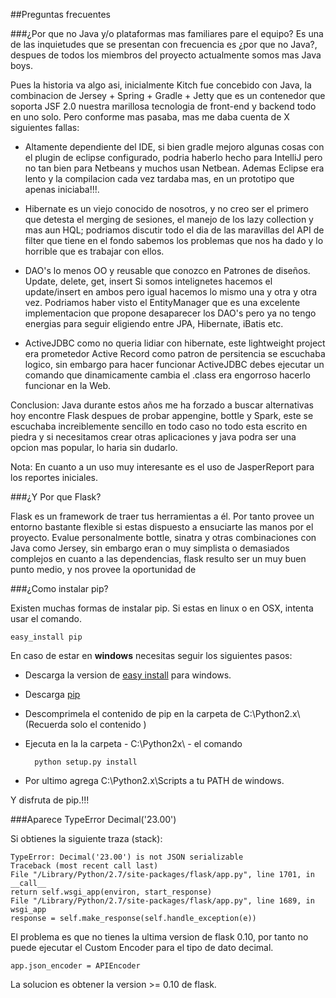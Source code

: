 ##Preguntas frecuentes

###<a name="why-not-java">¿Por que no Java y/o plataformas mas familiares pare el equipo?</a>
Es una de las inquietudes que se presentan con frecuencia es ¿por que no Java?, despues de todos los miembros del proyecto actualmente somos mas Java boys. 

Pues la historia va algo asi, inicialmente Kitch fue concebido con Java, la combinacion de Jersey + Spring + Gradle + Jetty que es un contenedor que soporta JSF 2.0 nuestra marillosa tecnologia de front-end y backend todo en uno solo. Pero conforme mas pasaba, mas me daba cuenta de X siguientes fallas:

- Altamente dependiente del IDE, si bien gradle mejoro algunas cosas con el plugin de eclipse configurado, podria haberlo hecho para IntelliJ pero no tan bien para Netbeans y muchos usan Netbean. Ademas Eclipse era lento y la compilacion cada vez tardaba mas, en un prototipo que apenas iniciaba!!!.

- Hibernate es un viejo conocido de nosotros, y no creo ser el primero que detesta el merging de sesiones, el manejo de los lazy collection y mas aun HQL; podriamos discutir todo el dia de las maravillas del API de filter que tiene en el fondo sabemos los problemas que nos ha dado y lo horrible que es trabajar con ellos.

- DAO's lo menos OO y reusable que conozco en Patrones de diseños. Update, delete, get, insert Si somos intelignetes hacemos el update/insert en ambos pero igual hacemos lo mismo una y otra y otra vez. Podriamos haber visto el EntityManager que es una excelente implementacion que propone desaparecer los DAO's pero ya no tengo energias para seguir eligiendo entre JPA, Hibernate, iBatis etc.

- ActiveJDBC como no queria lidiar con hibernate, este lightweight project era prometedor Active Record como patron de persitencia se escuchaba logico, sin embargo para hacer funcionar ActiveJDBC debes ejecutar un comando que dinamicamente cambia el .class era engorroso hacerlo funcionar en la Web.

Conclusion: Java durante estos años me ha forzado a buscar alternativas hoy encontre Flask despues de probar appengine, bottle y Spark, este se escuchaba increiblemente sencillo en todo caso no todo esta escrito en piedra y si necesitamos crear otras aplicaciones y java podra ser una opcion mas popular, lo haria sin dudarlo.

Nota: En cuanto a un uso muy interesante es el uso de JasperReport para los reportes iniciales.


###<a name="y-por-que-flask">¿Y Por que Flask?</a>

Flask es un framework de traer tus herramientas a él. Por tanto provee un entorno bastante flexible si estas dispuesto a ensuciarte las manos por el proyecto. Evalue personalmente bottle, sinatra y otras combinaciones con Java como Jersey, sin embargo eran o muy simplista o demasiados complejos en cuanto a las dependencias, flask resulto ser un muy buen punto medio, y nos provee la oportunidad de 

###<a name="#install-pip">¿Como instalar pip?</a>

Existen muchas formas de instalar pip. Si estas en linux o en OSX, intenta usar el comando.
	
	easy_install pip 
	
En caso de estar en **windows** necesitas seguir los siguientes pasos:

- Descarga la version de [easy install](http://pypi.python.org/pypi/setuptools) para windows. 
- Descarga [pip](http://pypi.python.org/pypi/pip#downloads)
- Descomprimela el contenido de pip en la carpeta de C:\Python2.x\ (Recuerda solo el contenido )
- Ejecuta en la la carpeta - C:\Python2x\ - el comando
		
		python setup.py install
- Por ultimo agrega C:\Python2.x\Scripts a tu PATH de windows.

Y disfruta de pip.!!!


###Aparece TypeError Decimal('23.00') 

Si obtienes la siguiente traza (stack):

	TypeError: Decimal('23.00') is not JSON serializable
	Traceback (most recent call last)
	File "/Library/Python/2.7/site-packages/flask/app.py", line 1701, in __call__
	return self.wsgi_app(environ, start_response)
	File "/Library/Python/2.7/site-packages/flask/app.py", line 1689, in wsgi_app
	response = self.make_response(self.handle_exception(e))

El problema es que no tienes la ultima version de flask 0.10, por tanto no puede ejecutar el Custom Encoder para el tipo de dato decimal. 

	app.json_encoder = APIEncoder

La solucion es obtener la version >= 0.10 de flask. 

